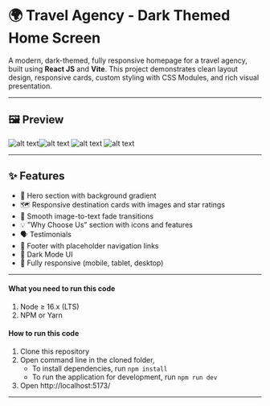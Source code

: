 # 🌍 Travel Agency - Dark Themed Home Screen

A modern, dark-themed, fully responsive homepage for a travel agency, built using **React JS** and **Vite**. This project demonstrates clean layout design, responsive cards, custom styling with CSS Modules, and rich visual presentation.

---

## 🖼️ Preview

![alt text](<Screenshot 2025-05-23 213119.png>)![alt text](<Screenshot 2025-05-23 213134.png>)
![alt text](<Screenshot 2025-05-23 213223.png>) ![alt text](<Screenshot 2025-05-23 213236.png>)

---

## ✨ Features

- 🧭 Hero section with background gradient
- 🗺️ Responsive destination cards with images and star ratings
- 🌟 Smooth image-to-text fade transitions
- 💡 "Why Choose Us" section with icons and features
- 🗣️ Testimonials
- 🔗 Footer with placeholder navigation links
- 🌙 Dark Mode UI
- 📱 Fully responsive (mobile, tablet, desktop)

---

#### What you need to run this code

1. Node ≥ 16.x (LTS)
2. NPM or Yarn

#### How to run this code

1. Clone this repository
2. Open command line in the cloned folder,
   - To install dependencies, run `npm install`
   - To run the application for development, run `npm run dev`
3. Open http://localhost:5173/

---
